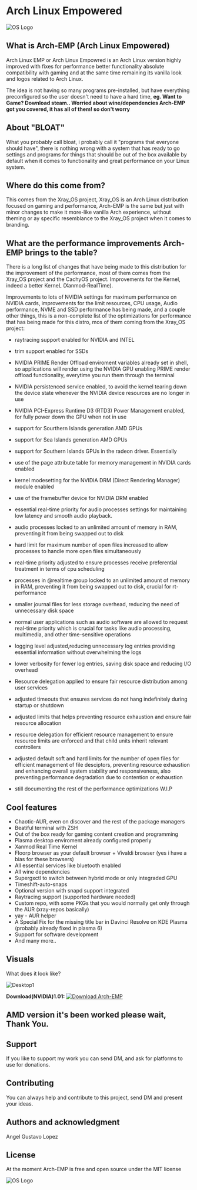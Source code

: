 # Arch Linux Empowered

![OS Logo](https://images2.imgbox.com/cb/60/hskBSEv0_o.png)

## What is Arch-EMP (Arch Linux Empowered)

Arch Linux EMP or Arch Linux Empowred is an Arch Linux version highly improved with fixes for performance better functionality absolute compatibility with gaming and at the same time remaining its vanilla look and logos related to Arch Linux.

The idea is not having so many programs pre-installed, but have everything preconfigured so the user doesn't need to have a hard time, **eg. Want to Game? Download steam.. Worried about wine/dependencies Arch-EMP got you covered, it has all of them! so don't worry**

## About "BLOAT"
What you probably call bloat, i probably call it "programs that everyone should have", there is nothing wrong with a system that has ready to go settings and programs for things that should be out of the box available by default when it comes to functionality and great performance on your Linux system. 

## Where do this come from?
This comes from the Xray_OS project, Xray_OS is an Arch Linux distribution focused on gaming and performance, Arch-EMP is the same but just with minor changes to make it more-like vanilla Arch experience, without theming or ay specific resemblance to the Xray_OS project when it comes to branding.

## What are the performance improvements Arch-EMP brings to the table?

There is a long list of changes that have being made to this distribution for the improvement of the performance, most of them comes from the Xray_OS project and the CachyOS project. Improvements for the Kernel, indeed a better KerneL (Xanmod-RealTime). 

Improvements to lots of NVIDIA settings for maximum performance on NVIDIA cards, improvements for the limit resources, CPU usage, Audio performance, NVME and SSD performance has being made, and a couple other things, this is a non-complete list of the optimizations for performance that has being made for this distro, mos of them coming from the Xray_OS project:

- raytracing support enabled for NVIDIA and INTEL

- trim support enabled for SSDs

- NVIDIA PRIME Render Offload enviroment variables already set in shell, so applications will render using the NVIDIA GPU enabling PRIME render offload functionality, everytime you run them through the terminal 

- NVIDIA persistenced service enabled, to avoid the kernel tearing down the device state whenever the NVIDIA device resources are no longer in use

- NVIDIA PCI-Express Runtime D3 (RTD3) Power Management enabled, for fully power down the GPU when not in use

- support for Sourthern Islands generation AMD GPUs

- support for Sea Islands generation AMD GPUs

- support for Southern Islands GPUs in the radeon driver. Essentially

- use of the page attribute table for memory management in NVIDIA cards enabled

- kernel modesetting for the NVIDIA DRM (Direct Rendering Manager) module enabled

- use of the framebuffer device for NVIDIA DRM enabled
 
- essential real-time priority for audio processes settings for maintaining low latency and smooth audio playback.
 
- audio processes locked to an unlimited amount of memory in RAM, preventing it from being swapped out to disk
 
- hard limit for maximum number of open files increased to allow processes to handle more open files simultaneously
 
- real-time priority adjusted to ensure processes receive preferential treatment in terms of cpu scheduling
 
- processes in @realtime group locked to an unlimited amount of memory in RAM, preventing it from being swapped out to disk, crucial for rt-performance
 
- smaller journal files for less storage overhead, reducing the need of unnecessary disk space
 
- normal user applications such as audio software are allowed to request real-time priority which is crucial for tasks like audio processing, multimedia, and other time-sensitive operations
 
- logging level adjusted,reducing unnecessary log entries providing essential information without overwhelming the logs
 
- lower verbosity for fewer log entries, saving disk space and reducing I/O overhead
 
- Resource delegation applied to ensure fair resource distribution among user services
 
- adjusted timeouts that ensures services do not hang indefinitely during startup or shutdown
 
- adjusted limits that helps preventing resource exhaustion and ensure fair resource allocation

- resource delegation for efficient resource management to ensure resource limits are enforced and that child units inherit relevant controllers
 
- adjusted default soft and hard limits for the number of open files for efficient management of file desciptors, preventing resource exhaustion and enhancing overall system stability and responsiveness, also preventing performance degradation due to contention or exhaustion

- still documenting the rest of the performance optimizations W.I.P

## Cool features
- Chaotic-AUR, even on discover and the rest of the package managers
- Beatiful terminal with ZSH
- Out of the box ready for gaming content creation and programming
- Plasma desktop enviroment already configured properly
- Xanmod Real Time Kernel
- Floorp browser as your default browser + Vivaldi browser (yes i have a bias for these browsers)
- All essential services like bluetooth enabled
- All wine dependencies
- Supergxctl to switch between hybrid mode or only integraded GPU
- Timeshift-auto-snaps
- Optional version with snapd support integrated
- Raytracing support (supported hardware needed)
- Custom repo, with some PKGs that you would normally get only through the AUR (xray-repos basically)
- yay - AUR helper
- A Special Fix for the missing title bar in Davinci Resolve on KDE Plasma (probably already fixed in plasma 6)
- Support for software development
- And many more..

## Visuals
What does it look like?

![Desktop1](https://images2.imgbox.com/da/c2/DbH8ijhH_o.png)

**Download(NVIDIA)1.01:** [![Download Arch-EMP](https://a.fsdn.com/con/app/sf-download-button)](https://sourceforge.net/projects/arch-linux-empowered-arch-emp/files/latest/download)

## AMD version it's been worked please wait, Thank You. 

## Support
If you like to support my work you can send DM, and ask for platforms to use for donations.

## Contributing
You can always help and contribute to this project, send DM and present your ideas.

## Authors and acknowledgment
Angel Gustavo Lopez

## License
At the moment Arch-EMP is free and open source under the MIT license

![OS Logo](https://images2.imgbox.com/cb/60/hskBSEv0_o.png)

